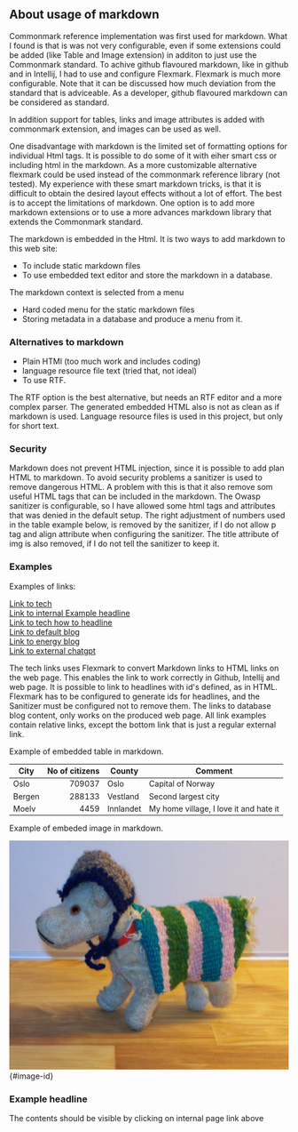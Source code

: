 ## About usage of markdown

Commonmark reference implementation was first used for markdown. What I 
found is that is was not very configurable, even if some extensions could be 
added (like Table and Image extension) in additon to just use the Commonmark 
standard.
To achive github flavoured markdown, like in github and in Intellij, I had to 
use and configure Flexmark. Flexmark is much more configurable. Note that it 
can be discussed how much deviation from the standard that is adviceable. As 
a developer, github flavoured markdown can be considered as standard.

In addition support for tables, links and image
attributes is added with commonmark extension, and images can be used as well.

One disadvantage with markdown is the limited set of formatting options for
individual Html tags. It is possible to do some of it
with eiher smart css or including html in the markdown.
As a more customizable alternative flexmark could be used instead
of the commonmark reference library (not tested).
My experience with these smart markdown tricks, is that it is difficult to
obtain
the desired layout effects without a lot of effort. The best is to accept the
limitations of markdown. One option is to add more markdown extensions or to use
a
more advances markdown library that extends the Commonmark standard.

The markdown is embedded in the Html. It is two ways to add markdown to this web
site:

- To include static markdown files
- To use embedded text editor and store the markdown in a database.

The markdown context is selected from a menu

- Hard coded menu for the static markdown files
- Storing metadata in a database and produce a menu from it.

### Alternatives to markdown

- Plain HTMl (too much work and includes coding)
- language resource file text (tried that, not ideal)
- To use RTF.

The RTF option is the best alternative, but needs an RTF editor and a more
complex parser.
The generated embedded HTML also is not as clean as if markdown is used.
Language resource files
is used in this project, but only for short text.

### Security

Markdown does not prevent HTML injection, since it is possible to add plan HTML
to markdown. To avoid security problems
a sanitizer is used to remove dangerous HTML. A problem with this is that it
also remove som useful
HTML tags that can be included in the markdown. The Owasp sanitizer is
configurable, so I have allowed some html tags
and attributes that was denied in the default setup. The right adjustment of
numbers used in the table example below,
is removed by the sanitizer, if I do not allow p tag and align attribute when
configuring the sanitizer.
The title attribute of img is also removed, if I do not tell the sanitizer to
keep it.

### Examples

Examples of links:

[Link to tech](tech.md)  
[Link to internal Example headline](#example-headline)  
[Link to tech how to headline](tech.md#how-to-make-a-text-based-website-without-coding-html)  
[Link to default blog](../blogs)  
[Link to energy blog](../blogs/energy)  
[Link to external chatgpt](https://openai.com/blog/chatgpt)

The tech links uses Flexmark to convert Markdown links to HTML links on the web page.
This enables the link to work correctly in Github, Intellij and web page.
It is possible to link to headlines with id's defined, as in HTML.
Flexmark has to be configured to generate ids for headlines,
and the Sanitizer must be configured not to remove them.
The links to database blog content, only works on the produced web page.
All link examples contain relative links, except the bottom link that is just a regular external link.

Example of embedded table in markdown.

| City   |              No of citizens | County    | Comment                                |
|--------|---------------------------:|-----------|----------------------------------------|
| Oslo   |                      709037 | Oslo      | Capital of Norway                      | 
| Bergen |                      288133 | Vestland  | Second largest city                    | 
| Moelv  |                        4459 | Innlandet | My home village, I love it and hate it |

Example of embeded image in markdown.

![PerSeter](../../images/pas.jpg "Per Seter"){#image-id}

### Example headline 

The contents should be visible by clicking on internal page link above
